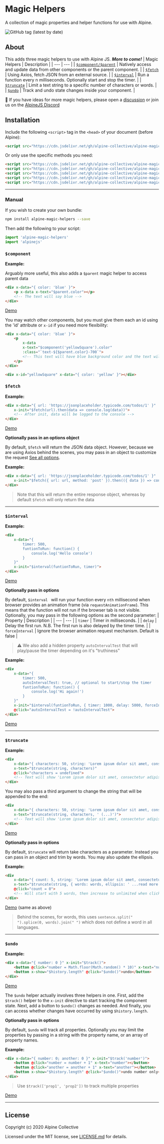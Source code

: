 # Magic Helpers

A collection of magic properties and helper functions for use with Alpine.

![GitHub tag (latest by date)](https://img.shields.io/github/v/tag/alpine-collective/alpine-magic-helpers?label=version&style=flat-square)

## About

This adds three magic helpers to use with Alpine JS. ***More to come!***
| Magic Helpers | Description |
| --- | --- |
| [`$component/$parent`](#component) | Natively access and update data from other components or the parent component. |
| [`$fetch`](#fetch) | Using Axios, fetch JSON from an external source.  |
| [`$interval`](#interval) | Run a function every n milliseconds. Optionally start and stop the timer. |
| [`$truncate`](#truncate) |  Limit a text string to a specific number of characters or words. |
| [`$undo`](#undo) |  Track and undo state changes inside your component. |

🚀 If you have ideas for more magic helpers, please open a [discussion](https://github.com/alpine-collective/alpine-magic-helpers/discussions) or join us on the [AlpineJS Discord](https://discord.gg/snmCYk3)

## Installation

Include the following `<script>` tag in the `<head>` of your document (before Alpine):

```html
<script src="https://cdn.jsdelivr.net/gh/alpine-collective/alpine-magic-helpers@0.4.x/dist/index.min.js"></script>
```

Or only use the specific methods you need:

```html
<script src="https://cdn.jsdelivr.net/gh/alpine-collective/alpine-magic-helpers@0.4.x/dist/fetch.min.js"></script>
<script src="https://cdn.jsdelivr.net/gh/alpine-collective/alpine-magic-helpers@0.4.x/dist/interval.min.js"></script>
<script src="https://cdn.jsdelivr.net/gh/alpine-collective/alpine-magic-helpers@0.4.x/dist/component.min.js"></script>
<script src="https://cdn.jsdelivr.net/gh/alpine-collective/alpine-magic-helpers@0.4.x/dist/truncate.min.js"></script>
<script src="https://cdn.jsdelivr.net/gh/alpine-collective/alpine-magic-helpers@0.4.x/dist/undo.min.js"></script>
```

---

### Manual

If you wish to create your own bundle:

```bash
npm install alpine-magic-helpers --save
```

Then add the following to your script:

```javascript
import 'alpine-magic-helpers'
import 'alpinejs'
```

### `$component`
**Example:**

Arguably more useful, this also adds a `$parent` magic helper to access parent data
```html
<div x-data="{ color: 'blue' }">
    <p x-data x-text="$parent.color"></p>
    <!-- The text will say blue -->
</div>
```
[Demo](https://codepen.io/KevinBatdorf/pen/XWdjWrr)

You may watch other components, but you must give them each an id using the 'id' attribute or `x-id` if you need more flexibility:
```html
<div x-data="{ color: 'blue' }">
    <p
        x-data
        x-text="$component('yellowSquare').color"
        :class="`text-${$parent.color}-700`">
        <!-- This text will have blue background color and the text will say yellow -->
    </p>
</div>

<div x-id="yellowSquare" x-data="{ color: 'yellow' }"></div>
```


### `$fetch`
**Example:**
```html
<div x-data="{ url: 'https://jsonplaceholder.typicode.com/todos/1' }"
    x-init="$fetch(url).then(data => console.log(data))">
    <!-- After init, data will be logged to the console -->
</div>
```
[Demo](https://codepen.io/KevinBatdorf/pen/poyyXKj)

**Optionally pass in an options object**

By default, `$fetch` will return the JSON data object. However, because we are using Axios behind the scenes, you may pass in an object to customize the request [See all options](https://github.com/axios/axios).

**Example:**

```html
<div x-data="{ url: 'https://jsonplaceholder.typicode.com/todos/1' }"
    x-init="$fetch({ url: url, method: 'post' }).then(({ data }) => console.log(data))">
</div>
```
> Note that this will return the entire response object, whereas by default `$fetch` will only return the data

---

### `$interval`
**Example:**
```html
<div
    x-data="{
        timer: 500,
        funtionToRun: function() {
            console.log('Hello console')
        }
    }"
    x-init="$interval(funtionToRun, timer)">
</div>
```
[Demo](https://codepen.io/KevinBatdorf/pen/xxVVoaX?editors=1010)

**Optionally pass in options**

By default, `$interval ` will run your function every `nth` millisecond when browser provides an animation frame (via `requestAnimationFrame`). This means that the function will not run if the browser tab is not visible. Optionally, you may pass in the following options as the second parameter:
| Property | Description |
| --- | --- |
| `timer` | Timer in milliseconds.  |
| `delay` | Delay the first run. N.B. The first run is also delayed by the timer time. |
| `forceInterval` |  Ignore the browser animation request mechanism. Default is false |

> ⚠️ We also add a hidden property `autoIntervalTest` that will play/pause the timer depending on it's "truthiness"

**Example:**

```html
<div
    x-data="{
        timer: 500,
        autoIntervalTest: true, // optional to start/stop the timer
        funtionToRun: function() {
            console.log('Hi again!')
        }
    }"
    x-init="$interval(funtionToRun, { timer: 1000, delay: 5000, forceInterval: true })"
    @click="autoIntervalTest = !autoIntervalTest">
</div>
```
[Demo](https://codepen.io/KevinBatdorf/pen/poyyXQy?editors=1010)

---

### `$truncate`
**Example:**
```html
<div
    x-data="{ characters: 50, string: 'Lorem ipsum dolor sit amet, consectetur adipiscing elit, sed do eiusmod tempor incididunt ut labore et dolore magna aliqua. Ut enim ad minim veniam, quis nostrud exercitation ullamco laboris nisi ut aliquip ex ea commodo consequat. Duis aute irure dolor in reprehenderit in voluptate velit esse cillum dolore eu fugiat nulla pariatur. Excepteur sint occaecat cupidatat non proident, sunt in culpa qui officia deserunt mollit anim id est laborum.'}"
    x-text="$truncate(string, characters)"
    @click="characters = undefined">
    <!-- Text will show 'Lorem ipsum dolor sit amet, consectetur adipiscing…' and will reveal all when clicked-->
</div>
```
You may also pass a third argument to change the string that will be appended to the end:
```html
<div
    x-data="{ characters: 50, string: 'Lorem ipsum dolor sit amet, consectetur adipiscing elit, sed do eiusmod tempor incididunt ut labore et dolore magna aliqua. Ut enim ad minim veniam, quis nostrud exercitation ullamco laboris nisi ut aliquip ex ea commodo consequat. Duis aute irure dolor in reprehenderit in voluptate velit esse cillum dolore eu fugiat nulla pariatur. Excepteur sint occaecat cupidatat non proident, sunt in culpa qui officia deserunt mollit anim id est laborum.'}"
    x-text="$truncate(string, characters, ' (...)')">
    <!-- Text will show 'Lorem ipsum dolor sit amet, consectetur adipiscing (...)' -->
</div>
```
[Demo](https://codepen.io/KevinBatdorf/pen/BaKKgGg?editors=1000)

**Optionally pass in options**

By default, `$truncate` will return take characters as a parameter. Instead you can pass in an object and trim by words. You may also update the ellipsis.

**Example:**

```html
<div
    x-data="{ count: 5, string: 'Lorem ipsum dolor sit amet, consectetur adipiscing elit, sed do eiusmod tempor incididunt ut labore et dolore magna aliqua. Ut enim ad minim veniam, quis nostrud exercitation ullamco laboris nisi ut aliquip ex ea commodo consequat. Duis aute irure dolor in reprehenderit in voluptate velit esse cillum dolore eu fugiat nulla pariatur. Excepteur sint occaecat cupidatat non proident, sunt in culpa qui officia deserunt mollit anim id est laborum.'}"
    x-text="$truncate(string, { words: words, ellipsis: ' ...read more' })"
    @click="count = 0">
    <!-- Will start with 5 words, then increase to unlimited when clicked -->
</div>
```
[Demo](https://codepen.io/KevinBatdorf/pen/BaKKgGg?editors=1000) (same as above)
> Behind the scenes, for words, this uses `sentence.split(" ").splice(0, words).join(" ")` which does not define a word in all languages.

---

### `$undo`
**Example:**
```html
<div x-data="{ number: 0 }" x-init="$track()">
    <button @click="number = Math.floor(Math.random() * 10)" x-text="number"></button>
    <button x-show="$history.length" @click="$undo()">undo</button>
</div>
```
[Demo](https://codepen.io/KevinBatdorf/pen/jOrVzOg?editors=1000)

The `$undo` helper actually involves three helpers in one. First, add the `$track()` helper to the `x-init` directive to start tracking the component state. Next, add a button to `$undo()` changes as needed. And finally, you can access whether changes have occurred by using `$history.length`.

**Optionally pass in options**

By default, `$undo` will track all properties. Optionally you may limit the properties by passing in a string with the property name, or an array of property names.

**Example:**

```html
<div x-data="{ number: 0; another: 0 }" x-init="$track('number')">
    <button @click="number = number + 1" x-text="number"></button>
    <button @click="another = another + 1" x-text="another"></button>
    <button x-show="$history.length" @click="$undo()">undo number only</button>
</div>
```
> Use `$track(['prop1', 'prop2'])` to track multiple properties

[Demo](https://codepen.io/KevinBatdorf/pen/VwjmXLy?editors=1000)

---

## License

Copyright (c) 2020 Alpine Collective

Licensed under the MIT license, see [LICENSE.md](LICENSE.md) for details.
